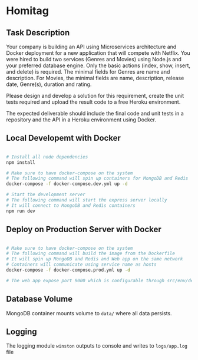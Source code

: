 # Homitag

## Task Description
Your company is building an API using Microservices architecture and Docker deployment for a new application that will compete with Netflix. You were hired to build two services (Genres and Movies) using Node.js and your preferred database engine. Only the basic actions (index, show, insert, and delete) is required. The minimal fields for Genres are name and description. For Movies, the minimal fields are name, description, release date, Genre(s), duration and rating.

Please design and develop a solution for this requirement, create the unit tests required and upload the result code to a free Heroku environment. 

The expected deliverable should include the final code and unit tests in a repository and the API in a Heroku environment using Docker.

## Local Developemt with Docker

```bash

# Install all node dependencies
npm install

# Make sure to have docker-compose on the system
# The following command will spin up containers for MongoDB and Redis
docker-compose -f docker-compose.dev.yml up -d

# Start the development server
# The following command will start the express server locally
# It will connect to MongoDB and Redis containers
npm run dev

```

## Deploy on Production Server with Docker

```bash

# Make sure to have docker-compose on the system
# The following command will build the image from the Dockerfile
# It will spin up MongoDB and Redis and Web app on the same network
# Containers will communicate using service name as hosts
docker-compose -f docker-compose.prod.yml up -d

# The web app expose port 9000 which is configurable through src/env/development.json

```

## Database Volume

MongoDB container mounts volume to `data/` where all data persists.

## Logging

The logging module `winston` outputs to console and writes to  `logs/app.log` file